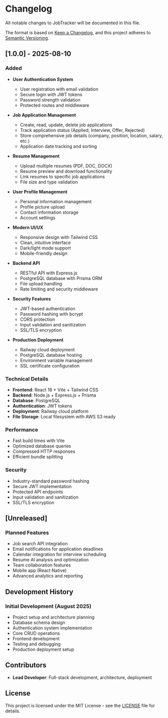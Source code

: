 # Changelog

All notable changes to JobTracker will be documented in this file.

The format is based on [Keep a Changelog](https://keepachangelog.com/en/1.0.0/),
and this project adheres to [Semantic Versioning](https://semver.org/spec/v2.0.0.html).

## [1.0.0] - 2025-08-10

### Added
- **User Authentication System**
  - User registration with email validation
  - Secure login with JWT tokens
  - Password strength validation
  - Protected routes and middleware

- **Job Application Management**
  - Create, read, update, delete job applications
  - Track application status (Applied, Interview, Offer, Rejected)
  - Store comprehensive job details (company, position, location, salary, etc.)
  - Application date tracking and sorting

- **Resume Management**
  - Upload multiple resumes (PDF, DOC, DOCX)
  - Resume preview and download functionality
  - Link resumes to specific job applications
  - File size and type validation

- **User Profile Management**
  - Personal information management
  - Profile picture upload
  - Contact information storage
  - Account settings

- **Modern UI/UX**
  - Responsive design with Tailwind CSS
  - Clean, intuitive interface
  - Dark/light mode support
  - Mobile-friendly design

- **Backend API**
  - RESTful API with Express.js
  - PostgreSQL database with Prisma ORM
  - File upload handling
  - Rate limiting and security middleware

- **Security Features**
  - JWT-based authentication
  - Password hashing with bcrypt
  - CORS protection
  - Input validation and sanitization
  - SSL/TLS encryption

- **Production Deployment**
  - Railway cloud deployment
  - PostgreSQL database hosting
  - Environment variable management
  - SSL certificate configuration

### Technical Details
- **Frontend**: React 18 + Vite + Tailwind CSS
- **Backend**: Node.js + Express.js + Prisma
- **Database**: PostgreSQL
- **Authentication**: JWT tokens
- **Deployment**: Railway cloud platform
- **File Storage**: Local filesystem with AWS S3 ready

### Performance
- Fast build times with Vite
- Optimized database queries
- Compressed HTTP responses
- Efficient bundle splitting

### Security
- Industry-standard password hashing
- Secure JWT implementation
- Protected API endpoints
- Input validation and sanitization
- SSL/TLS encryption

## [Unreleased]

### Planned Features
- Job search API integration
- Email notifications for application deadlines
- Calendar integration for interview scheduling
- Resume AI analysis and optimization
- Team collaboration features
- Mobile app (React Native)
- Advanced analytics and reporting

## Development History

### Initial Development (August 2025)
- Project setup and architecture planning
- Database schema design
- Authentication system implementation
- Core CRUD operations
- Frontend development
- Testing and debugging
- Production deployment setup

## Contributors

- **Lead Developer**: Full-stack development, architecture, deployment

## License

This project is licensed under the MIT License - see the [LICENSE](LICENSE) file for details.
